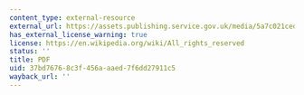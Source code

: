 ```yaml
---
content_type: external-resource
external_url: https://assets.publishing.service.gov.uk/media/5a7c021ced915d01ba1ca8e6/7124.pdf
has_external_license_warning: true
license: https://en.wikipedia.org/wiki/All_rights_reserved
status: ''
title: PDF
uid: 37bd7676-8c3f-456a-aaed-7f6dd27911c5
wayback_url: ''
---
```

